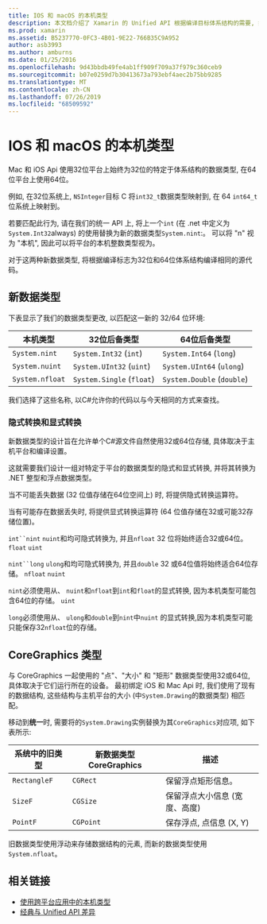 ```yaml
---
title: IOS 和 macOS 的本机类型
description: 本文档介绍了 Xamarin 的 Unified API 根据编译目标体系结构的需要, 如何将 .NET 类型映射到32位和64位本机类型。
ms.prod: xamarin
ms.assetid: B5237770-0FC3-4B01-9E22-766B35C9A952
author: asb3993
ms.author: amburns
ms.date: 01/25/2016
ms.openlocfilehash: 9d43bbdb49fe4ab1ff909f709a37f979c360ceb9
ms.sourcegitcommit: b07e0259d7b30413673a793ebf4aec2b75bb9285
ms.translationtype: MT
ms.contentlocale: zh-CN
ms.lasthandoff: 07/26/2019
ms.locfileid: "68509592"
---
```

# <a name="native-types-for-ios-and-macos"></a>IOS 和 macOS 的本机类型

Mac 和 iOS Api 使用32位平台上始终为32位的特定于体系结构的数据类型, 在64位平台上使用64位。

例如, 在32位系统上, `NSInteger`目标 C 将`int32_t`数据类型映射到, 在 64 `int64_t`位系统上映射到。

若要匹配此行为, 请在我们的统一 API 上, 将上一个`int` (在 .net 中定义为`System.Int32`always) 的使用替换为新的数据类型`System.nint`:。 可以将 "n" 视为 "本机", 因此可以将平台的本机整数类型视为。

对于这两种新数据类型, 将根据编译标志为32位和64位体系结构编译相同的源代码。

## <a name="new-data-types"></a>新数据类型

下表显示了我们的数据类型更改, 以匹配这一新的 32/64 位环境:

|本机类型|32位后备类型|64位后备类型|
|--- |--- |--- |
|`System.nint`|`System.Int32` (`int`)|`System.Int64` (`long`)|
|`System.nuint`|`System.UInt32` (`uint`)|`System.UInt64` (`ulong`)|
|`System.nfloat`|`System.Single` (`float`)|`System.Double` (`double`)|

我们选择了这些名称, 以C#允许你的代码以与今天相同的方式来查找。

### <a name="implicit-and-explicit-conversions"></a>隐式转换和显式转换

新数据类型的设计旨在允许单个C#源文件自然使用32或64位存储, 具体取决于主机平台和编译设置。

这就需要我们设计一组对特定于平台的数据类型的隐式和显式转换, 并将其转换为 .NET 整型和浮点数据类型。

当不可能丢失数据 (32 位值存储在64位空间上) 时, 将提供隐式转换运算符。

当有可能存在数据丢失时, 将提供显式转换运算符 (64 位值存储在32或可能32存储位置)。

 `int``nint` `nuint`和均可隐式转换为, 并且`nfloat` 32 位将始终适合32或64位。 `float` `uint`

 `nint``long` `ulong`和均可隐式转换为, 并且`double` 32 或64位值将始终适合64位存储。 `nfloat` `nuint`

`nint`必须使用从、 `nuint`和`nfloat`到`int`和`float`的显式转换, 因为本机类型可能包含64位的存储。 `uint`

`long`必须使用从、 `ulong`和`double`到`nint`中`nuint` 的显式转换,因为本机类型可能只能保存32`nfloat`位的存储。

## <a name="coregraphics-types"></a>CoreGraphics 类型

与 CoreGraphics 一起使用的 "点"、"大小" 和 "矩形" 数据类型使用32或64位, 具体取决于它们运行所在的设备。  最初绑定 iOS 和 Mac Api 时, 我们使用了现有的数据结构, 这些结构与主机平台的大小 (中`System.Drawing`的数据类型) 相匹配。

移动到**统一**时, 需要将的`System.Drawing`实例替换为其`CoreGraphics`对应项, 如下表所示:

|系统中的旧类型|新数据类型 CoreGraphics|描述|
|--- |--- |--- |
|`RectangleF`|`CGRect`|保留浮点矩形信息。|
|`SizeF`|`CGSize`|保留浮点大小信息 (宽度、高度)|
|`PointF`|`CGPoint`|保存浮点, 点信息 (X, Y)|

旧数据类型使用浮动来存储数据结构的元素, 而新的数据类型使用`System.nfloat`。

## <a name="related-links"></a>相关链接

- [使用跨平台应用中的本机类型](~/cross-platform/macios/native-types-cross-platform.md)
- [经典与 Unified API 差异](https://github.com/xamarin/release-notes-archive/blob/master/release-notes/ios/api_changes/classic-vs-unified-8.6.0/index.md)

